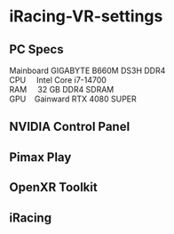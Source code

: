 # iRacing-VR-settings
## PC Specs
Mainboard&nbsp;GIGABYTE B660M DS3H DDR4  
CPU&nbsp;&nbsp;&nbsp;&nbsp;&nbsp;Intel Core i7-14700  
RAM&nbsp;&nbsp;&nbsp;&nbsp;&nbsp;32 GB DDR4 SDRAM  
GPU&nbsp;&nbsp;&nbsp;&nbsp;Gainward RTX 4080 SUPER  

## NVIDIA Control Panel

## Pimax Play

## OpenXR Toolkit

## iRacing
